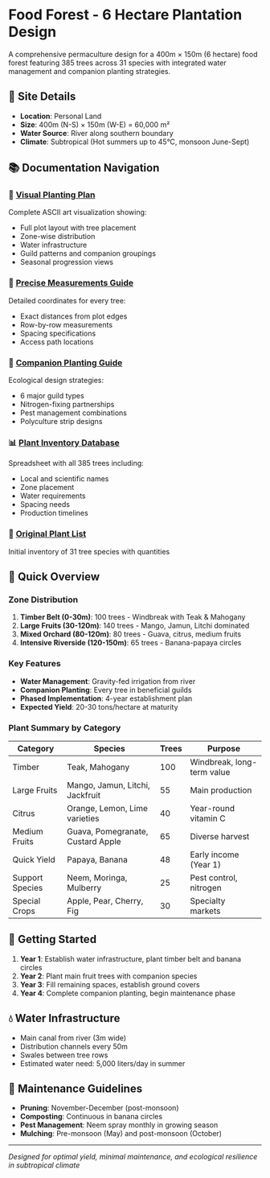 # Food Forest - 6 Hectare Plantation Design

A comprehensive permaculture design for a 400m × 150m (6 hectare) food forest featuring 385 trees across 31 species with integrated water management and companion planting strategies.

## 📍 Site Details
- **Location**: Personal Land
- **Size**: 400m (N-S) × 150m (W-E) = 60,000 m²
- **Water Source**: River along southern boundary
- **Climate**: Subtropical (Hot summers up to 45°C, monsoon June-Sept)

## 📚 Documentation Navigation

### 🎨 [Visual Planting Plan](detailed_ascii_art_plan.md)
Complete ASCII art visualization showing:
- Full plot layout with tree placement
- Zone-wise distribution
- Water infrastructure
- Guild patterns and companion groupings
- Seasonal progression views

### 📏 [Precise Measurements Guide](planting_pattern_measurements.md)
Detailed coordinates for every tree:
- Exact distances from plot edges
- Row-by-row measurements
- Spacing specifications
- Access path locations

### 🌿 [Companion Planting Guide](companion_planting_guide.md)
Ecological design strategies:
- 6 major guild types
- Nitrogen-fixing partnerships
- Pest management combinations
- Polyculture strip designs

### 📊 [Plant Inventory Database](plant_inventory.csv)
Spreadsheet with all 385 trees including:
- Local and scientific names
- Zone placement
- Water requirements
- Spacing needs
- Production timelines

### 📝 [Original Plant List](plants)
Initial inventory of 31 tree species with quantities

## 🌳 Quick Overview

### Zone Distribution
1. **Timber Belt (0-30m)**: 100 trees - Windbreak with Teak & Mahogany
2. **Large Fruits (30-120m)**: 140 trees - Mango, Jamun, Litchi dominated
3. **Mixed Orchard (80-120m)**: 80 trees - Guava, citrus, medium fruits  
4. **Intensive Riverside (120-150m)**: 65 trees - Banana-papaya circles

### Key Features
- **Water Management**: Gravity-fed irrigation from river
- **Companion Planting**: Every tree in beneficial guilds
- **Phased Implementation**: 4-year establishment plan
- **Expected Yield**: 20-30 tons/hectare at maturity

### Plant Summary by Category

| Category | Species | Trees | Purpose |
|----------|---------|-------|---------|
| Timber | Teak, Mahogany | 100 | Windbreak, long-term value |
| Large Fruits | Mango, Jamun, Litchi, Jackfruit | 55 | Main production |
| Citrus | Orange, Lemon, Lime varieties | 40 | Year-round vitamin C |
| Medium Fruits | Guava, Pomegranate, Custard Apple | 65 | Diverse harvest |
| Quick Yield | Papaya, Banana | 48 | Early income (Year 1) |
| Support Species | Neem, Moringa, Mulberry | 25 | Pest control, nitrogen |
| Special Crops | Apple, Pear, Cherry, Fig | 30 | Specialty markets |

## 🚀 Getting Started

1. **Year 1**: Establish water infrastructure, plant timber belt and banana circles
2. **Year 2**: Plant main fruit trees with companion species
3. **Year 3**: Fill remaining spaces, establish ground covers
4. **Year 4**: Complete companion planting, begin maintenance phase

## 💧 Water Infrastructure
- Main canal from river (3m wide)
- Distribution channels every 50m
- Swales between tree rows
- Estimated water need: 5,000 liters/day in summer

## 🌱 Maintenance Guidelines
- **Pruning**: November-December (post-monsoon)
- **Composting**: Continuous in banana circles
- **Pest Management**: Neem spray monthly in growing season
- **Mulching**: Pre-monsoon (May) and post-monsoon (October)

---

*Designed for optimal yield, minimal maintenance, and ecological resilience in subtropical climate*